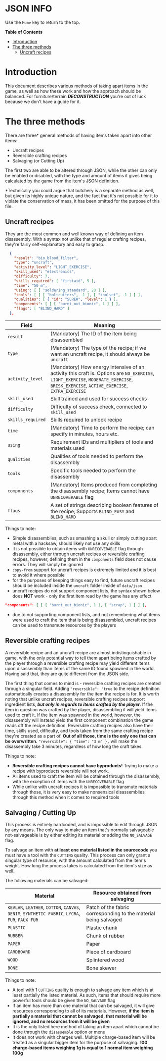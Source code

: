 # JSON INFO

Use the `Home` key to return to the top.

<!-- START doctoc generated TOC please keep comment here to allow auto update -->
<!-- DON'T EDIT THIS SECTION, INSTEAD RE-RUN doctoc TO UPDATE -->
**Table of Contents**

- [Introduction](#introduction)
- [The three methods](#the-three-methods)
  - [Uncraft recipes](#uncraft-recipes)

<!-- END doctoc generated TOC please keep comment here to allow auto update -->

# Introduction
This document describes various methods of taking apart items in the game, as well as how these work and how the approach should be balanced. For furniture/terrain ***DECONSTRUCTION*** you're out of luck because we don't have a guide for it.

# The three methods
There are three* general methods of having items taken apart into other items:
- Uncraft recipes
- Reversible crafting recipes
- Salvaging (or Cutting Up)

The first two are able to be altered through JSON, while the other can only be enabled or disabled, with the type and amount of items it gives being calculated by the game from the item's JSON definition.

*Technically you could argue that butchery is a separate method as well, but given its highly unique nature, and the fact that it's not possible for it to violate the conservation of mass, it has been omitted for the purpose of this file.

## Uncraft recipes
They are the most common and well known way of defining an item disassembly. With a syntax not unlike that of regular crafting recipes, they're fairly self-explanatory and easy to grasp.

```json
  {
    "result": "bio_blood_filter",
    "type": "uncraft",
    "activity_level": "LIGHT_EXERCISE",
    "skill_used": "electronics",
    "difficulty": 7,
    "skills_required": [ "firstaid", 5 ],
    "time": "50 m",
    "using": [ [ "soldering_standard", 20 ] ],
    "tools": [ [ [ "boltcutters", -1 ], [ "toolset", -1 ] ] ],
    "qualities": [ { "id": "SCREW", "level": 1 } ],
    "components": [ [ [ "burnt_out_bionic", 1 ] ] ],
    "flags": [ "BLIND_HARD" ]
  },
```

| Field                         | Meaning
|---                            |---
| `result`                      | (Mandatory) The ID of the item being disassembled
| `type`                        | (Mandatory) The type of the recipe; if we want an uncraft recipe, it should always be ``uncraft``
| `activity_level`              | (Mandatory) How energy intensive of an activity this craft is. Options are ``NO_EXERCISE``, ``LIGHT_EXERCISE``, ``MODERATE_EXERCISE``, ``BRISK_EXERCISE``, ``ACTIVE_EXERCISE``, ``EXTRA_EXERCISE``
| `skill_used`                  | Skill trained and used for success checks
| `difficulty`                  | Difficulty of success check, connected to ``skill_used``
| `skills_required`             | Skills required to unlock recipe
| `time`                        | (Mandatory) Time to perform the recipe; can specify in minutes, hours etc.
| `using`                       | Requirement IDs and multipliers of tools and materials used
| `qualities`                   | Qualities of tools needed to perform the disassembly
| `tools`                       | Specific tools needed to perform the disassembly
| `components`                  | (Mandatory) Items produced from completing the disassembly recipe; Items cannot have ``UNRECOVERABLE`` flag
| `flags`                       | A set of strings describing boolean features of the recipe; Supports ``BLIND_EASY`` and ``BLIND_HARD``

Things to note:
- Simple disassemblies, such as smashing a skull or simply cutting apart metal with a hacksaw, should likely not use any skills
- It is not possible to obtain items with ``UNRECOVERABLE`` flag through disassembly, either through uncraft recipes or reversible crafting recipes, however, defining them in the ``components`` field does not cause errors. They will simply be ignored
- ``copy-from`` support for uncraft recipes is extremely limited and it is best to avoid it where possible
- for the purposes of keeping things easy to find, future uncraft recipes should be included inside the ``uncraft`` folder inside of ``data/json``
- uncraft recipes do not support component lists, the syntax shown below does **NOT** work - only the first item read by the game has any effect
```json
"components": [ [ [ "burnt_out_bionic", 1 ], [ "scrap", 1 ] ] ],
```

- due to not supporting component lists, and not remembering what items were used to craft the item that is being disassembled, uncraft recipes can be used to transmute resources by the players

## Reversible crafting recipes
A reversible recipe and an uncraft recipe are almost indistinguishable in game, with the only potential way to tell them apart being items crafted by the player through a reversible crafting recipe may yield different items upon disassembly than items of the same ID found spawned in the world. Having said that, they are quite different from the JSON side.

The first thing that comes to mind is - reversible crafting recipes are created through a singular field. Adding ``"reversible": "true`` to the recipe definition automatically creates a disassembly for the item the recipe is for. It is worth noting that unlike uncraft recipes, reversible crafting recipes support ingredient lists, ***but only in regards to items crafted by the player***. If the item in question was crafted by the player, disassembling it will yield items used to craft it. If the item was spawned in the world, however, the disassembly will instead yield the first component combination the game reads off the recipe definition.
Reversible crafting recipes also have their time, skills used, difficulty, and tools taken from the same crafting recipe they're created as a part of. **Out of all those, time is the only one that can be overwritten.** ``"reversible": { "time": "3 m" },`` will make the disassembly take 3 minutes, regardless of how long the craft takes.

Things to note:
- **Reversible crafting recipes cannot have byproducts!** Trying to make a recipe with byproducts reversible will not work.
- All items used to craft the item will be obtained through the disassembly, with the exception of items with the ``UNRECOVERABLE`` flag
- While unlike with uncraft recipes it is impossible to transmute materials through those, it is very easy to make nonsensical disassemblies through this method when it comes to required tools

## Salvaging / Cutting Up
This process is entirely hardcoded, and is impossible to edit through JSON by any means. The only way to make an item that's normally salvageable not-salvageable is by either editing its material or adding the ``NO_SALVAGE`` flag.

To salvage an item with **at least one material listed in the sourcecode** you must have a tool with the ``CUTTING`` quality. This process can only grant a singular type of resource, with the amount calculated from the item's weight. How long the process takes is calculated from the item's size as well.

The following materials can be salvaged:

| Material                                                                                         | Resource obtained from salvaging
|---                                                                                               |---
| `KEVLAR`, `LEATHER`, `COTTON`, `CANVAS`, `DENIM`, `SYNTHETIC FABRIC`, `LYCRA`, `FUR`, `FAUX FUR` | Patch of the fabric corresponding to the material being salvaged
| `PLASTIC`                                                                                        | Plastic chunk
| `RUBBER`                                                                                         | Chunk of rubber
| `PAPER`                                                                                          | Paper
| `CARDBOARD`                                                                                      | Piece of cardboard
| `WOOD`                                                                                           | Splintered wood
| `BONE`                                                                                           | Bone skewer

Things to note:
- A tool with 1 ``CUTTING`` quality is enough to salvage any item which is at least partially the listed material. As such, items that should require more powerful tools should be given the ``NO_SALVAGE`` flag
- If an item has more than one material that can be salvaged, it will give resources corresponding to all of its materials. However, **if the item is partially a material that cannot be salvaged, that material will be ignored, and no resources from it will be given**
- It is the only listed here method of taking an item apart which cannot be done through the ``disassemble`` option or menu
- It does not work with charges well. Multiple charge-based item will be treated as a singular bigger item for the purpose of salvaging. **100 charge-based items weighing 1g is equal to 1 normal item weighing 100g**
